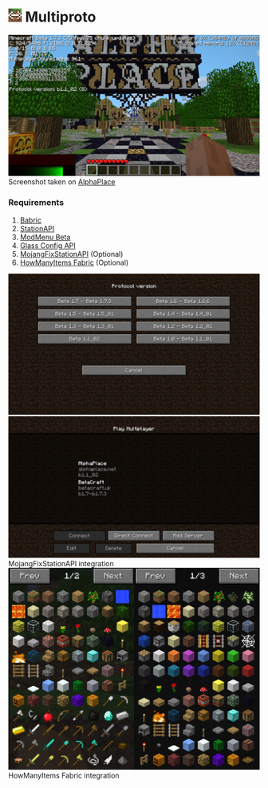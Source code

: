 # ![Multiproto](img/icon_27x27.png) Multiproto

![Screenshot](img/screenshot.png)
Screenshot taken on [AlphaPlace](https://alphaplace.net)

### Requirements
1. [Babric](https://babric.github.io/)
2. [StationAPI](https://modrinth.com/mod/stationapi)
3. [ModMenu Beta](https://modrinth.com/mod/modmenu-beta)
4. [Glass Config API](https://modrinth.com/mod/glass-config-api)
5. [MojangFixStationAPI](https://modrinth.com/mod/mojangfix-stationapi-edition) (Optional)
6. [HowManyItems Fabric](https://modrinth.com/mod/howmanyitems-fabric) (Optional)

![Version List](img/version_list.png)
![Server List](img/server_list.png)
MojangFixStationAPI integration
![Item List from Beta 1.1_02 to Beta 1.7.3](img/item_list.png)
HowManyItems Fabric integration
